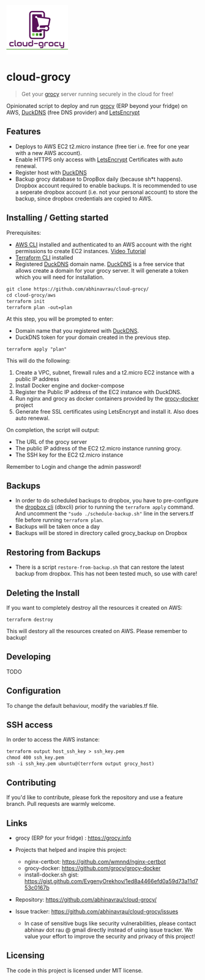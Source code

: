 ![Logo of the project](images/cloud-grocy-logo.png)

# cloud-grocy
> Get your [grocy](https://grocy.info) server running securely in the cloud for free!

Opinionated script to deploy and run [grocy](https://grocy.info) (ERP beyond your fridge) on AWS, [DuckDNS](https://duckdns.org) (free DNS provider) and [LetsEncrypt](https://letsencrypt.org/)

## Features

* Deploys to AWS EC2 t2.micro instance (free tier i.e. free for one year with a new AWS account).
* Enable HTTPS only access with [LetsEncrypt](https://letsencrypt.org/) Certificates with auto renewal.
* Register host with [DuckDNS](https://duckdns.org)
* Backup grocy database to DropBox daily (because sh*t happens). Dropbox account required to enable backups. It is recommended to use a seperate dropbox account (i.e. not your personal account) to store the backup, since dropbox credentials are copied to AWS. 

## Installing / Getting started

Prerequisites:
* [AWS CLI](https://docs.aws.amazon.com/cli/latest/userguide/install-cliv2.html) installed and authenticated to an AWS account with the right permissions to create EC2 instances. [Video Tutorial](https://www.youtube.com/watch?v=FOK5BPy30HQ)
* [Terraform CLI](https://learn.hashicorp.com/terraform/getting-started/install.html) installed
* Registered [DuckDNS](htts://duckdns.org) domain name. [DuckDNS](https://duckdns.org) is a free service that allows create a domain for your grocy server. It will generate a token which you will need for installation.

```shell
git clone https://github.com/abhinavrau/cloud-grocy/
cd cloud-grocy/aws
terraform init
terraform plan -out=plan
```

At this step, you will be prompted to enter:

* Domain name that you registered with [DuckDNS](htts://duckdns.org). 
* DuckDNS token for your domain created in the previous step.   

```shell 
terraform apply "plan"
```

This will do the following:

1. Create a VPC, subnet, firewall rules and a t2.micro EC2 instance with a public IP address
1. Install Docker engine and docker-compose
1. Register the Public IP address of the EC2 instance with DuckDNS.
1. Run nginx and grocy as docker containers provided by the [grocy-docker](https://github.com/grocy/grocy-docker) project
1. Generate free SSL certificates using LetsEncrypt and install it. Also does auto renewal. 

On completion, the script will output:
* The URL of the grocy server
* The public IP address of the EC2 t2.micro instance running grocy.
* The SSH key for the EC2 t2.micro instance

Remember to Login and change the admin password!

## Backups

* In order to do scheduled backups to dropbox, you have to pre-configure the [dropbox cli](https://github.com/dropbox/dbxcli) (dbxcli) prior to running the `terraform apply` command. And uncomment the `"sudo ./schedule-backup.sh"` line in the servers.tf file before running `terraform plan`.
* Backups will be taken once a day
* Backups will be stored in directory called grocy_backup on Dropbox

## Restoring from Backups
* There is a script `restore-from-backup.sh` that can restore the latest backup from dropbox. This has not been tested much, so use with care!


## Deleting the Install

If you want to completely destroy all the resources it created on AWS:

```shell 
terraform destroy
```
This will destory all the resources created on AWS. Please remember to backup!


## Developing

TODO

## Configuration

To change the default behaviour, modify the variables.tf file.

## SSH access

In order to access the AWS instance:

```shell 
terraform output host_ssh_key > ssh_key.pem
chmod 400 ssh_key.pem
ssh -i ssh_key.pem ubuntu@(terrform output grocy_host)
```

## Contributing

If you'd like to contribute, please fork the repository and use a feature
branch. Pull requests are warmly welcome.

## Links

- grocy (ERP for your fridge) : https://grocy.info
- Projects that helped and inspire this project:
  - nginx-certbot: https://github.com/wmnnd/nginx-certbot
  - grocy-docker: https://github.com/grocy/grocy-docker
  - install-docker.sh gist: https://gist.github.com/EvgenyOrekhov/1ed8a4466efd0a59d73a11d753c0167b
  
- Repository: https://github.com/abhinavrau/cloud-grocy/
- Issue tracker: https://github.com/abhinavrau/cloud-grocy/issues

  - In case of sensitive bugs like security vulnerabilities, please contact
    abhinav dot rau @ gmail directly instead of using issue tracker. We value your effort
    to improve the security and privacy of this project!


## Licensing
The code in this project is licensed under MIT license.
